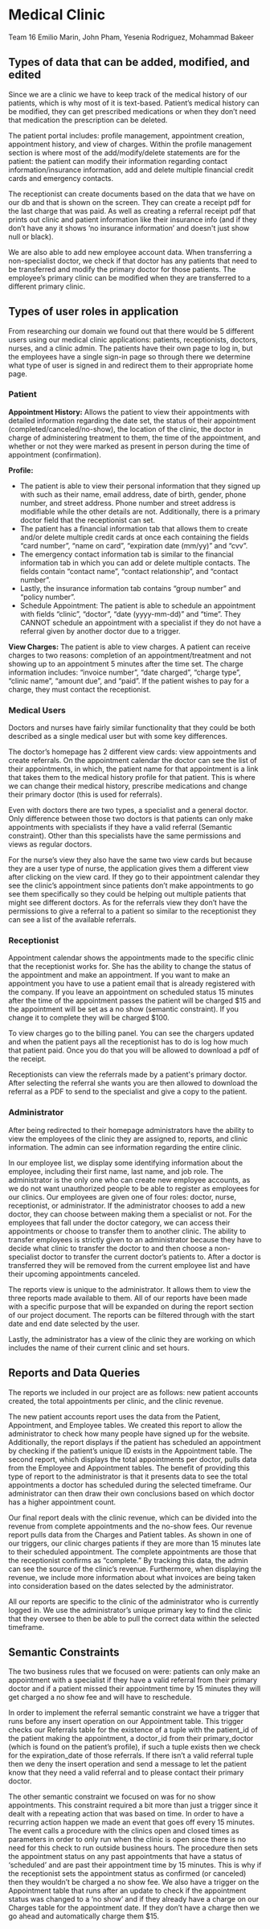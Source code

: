 # Medical Clinic
Team 16
Emilio Marin, John Pham, Yesenia Rodriguez, Mohammad Bakeer

## Types of data that can be added, modified, and edited

Since we are a clinic we have to keep track of the medical history of our patients, which is why most of it is text-based. Patient’s medical history can be modified, they can get prescribed medications or when they don’t need that medication the prescription can be deleted. 

The patient portal includes: profile management, appointment creation, appointment history, and view of charges. Within the profile management section is where most of the add/modify/delete statements are for the patient: the patient can modify their information regarding contact information/insurance information, add and delete multiple financial credit cards and emergency contacts.

The receptionist can create documents based on the data that we have on our db and that is shown on the screen. They can create a receipt pdf for the last charge that was paid. As well as creating a referral receipt pdf that prints out clinic and patient information like their insurance info (and if they don’t have any it shows ’no insurance information’ and doesn't just show null or black).

We are also able to add new employee account data. When transferring a non-specialist doctor, we check if that doctor has any patients that need to be transferred and modify the primary doctor for those patients. The employee’s primary clinic can be modified when they are transferred to a different primary clinic. 

## Types of user roles in application	

From researching our domain we found out that there would be 5 different users using our medical clinic applications: patients, receptionists, doctors, nurses, and a clinic admin. The patients have their own page to log in, but the employees have a single sign-in page so through there we determine what type of user is signed in and redirect them to their appropriate home page.
	
### Patient
**Appointment History:** Allows the patient to view their appointments with detailed information regarding the date set, the status of their appointment (completed/canceled/no-show), the location of the clinic, the doctor in charge of administering treatment to them, the time of the appointment, and whether or not they were marked as present in person during the time of appointment (confirmation).

**Profile:** 
-   The patient is able to view their personal information that they signed up with such as their name, email address, date of birth, gender, phone number, and street address. Phone number and street address is modifiable while the other details are not. Additionally, there is a primary doctor field that the receptionist can set. 
-   The patient has a financial information tab that allows them to create and/or delete multiple credit cards at once each containing the fields “card number”, “name on card”, “expiration date (mm/yy)” and “cvv”.
-   The emergency contact information tab is similar to the financial information tab in which you can add or delete multiple contacts. The fields contain “contact name”, “contact relationship”, and “contact number”.
-   Lastly, the insurance information tab contains “group number” and “policy number”.
-   Schedule Appointment: The patient is able to schedule an appointment with fields “clinic”, “doctor”, “date (yyyy-mm-dd)” and “time”. They CANNOT schedule an appointment with a specialist if they do not have a referral given by another doctor due to a trigger.

**View Charges:** The patient is able to view charges. A patient can receive charges to two reasons: completion of an appointment/treatment and not showing up to an appointment 5 minutes after the time set. The charge information includes: “invoice number”, “date charged”, “charge type”, “clinic name”, “amount due”, and “paid”. If the patient wishes to pay for a charge, they must contact the receptionist.

### Medical Users
Doctors and nurses have fairly similar functionality that they could be both described as a single medical user but with some key differences. 	

The doctor’s homepage has 2 different view cards: view appointments and create referrals. On the appointment calendar the doctor can see the list of their appointments, in which, the patient name for that appointment is a link that takes them to the medical history profile for that patient. This is where we can change their medical history, prescribe medications and change their primary doctor (this is used for referrals). 

Even with doctors there are two types, a specialist and a general doctor. Only difference between those two doctors is that  patients can only make appointments with specialists if they have a valid referral (Semantic constraint). Other than this specialists have the same permissions and views as regular doctors.

For the nurse’s view they also have the same two view cards but because they are a user type of nurse, the application gives them a different view after clicking on the view card. If they go to their appointment calendar they see the clinic’s appointment since patients don’t make appointments to go see them specifically so they could be helping out multiple patients that might see different doctors. As for the referrals view they don’t have the permissions to give a referral to a patient so similar to the receptionist they can see a list of the available referrals.

### Receptionist
Appointment calendar shows the appointments made to the specific clinic that the receptionist works for. She has the ability to change the status of the appointment and make an appointment. If you want to make an appointment you have to use a patient email that is already registered with the company. If you leave an appointment on scheduled status 15 minutes after the time of the appointment passes the patient will be charged $15 and the appointment will be set as a no show (semantic constraint). If you change it to complete they will be charged $100.

To view charges go to the billing panel. You can see the chargers updated and when the patient pays all the receptionist has to do is log how much that patient paid. Once you do that you will be allowed to download a pdf of the receipt. 

Receptionists can view the referrals made by a patient's primary doctor. After selecting the referral she wants you are then allowed to download the referral as a PDF to send to the specialist and give a copy to the patient. 

### Administrator
After being redirected to their homepage administrators have the ability to view the 
employees of the clinic they are assigned to, reports, and clinic information. The admin can see information regarding the entire clinic. 

In our employee list, we display some identifying information about the employee, including their first name, last name, and job role. The administrator is the only one who can create new employee accounts, as we do not want unauthorized people to be able to register as employees for our clinics. Our employees are given one of four roles: doctor, nurse, receptionist, or administrator. If the administrator chooses to add a new doctor, they can choose between making them a specialist or not. For the employees that fall under the doctor category, we can access their appointments or choose to transfer them to another clinic. The ability to transfer employees is strictly given to an administrator because they have to decide what clinic to transfer the doctor to and then choose a non-specialist doctor to transfer the current doctor’s patients to. After a doctor is transferred they will be removed from the current employee list and have their upcoming appointments canceled. 

The reports view is unique to the administrator.  It allows them to view the three reports made available to them. All of our reports have been made with a specific purpose that will be expanded on during the report section of our project document. The reports can be filtered through with the start date and end date selected by the user. 

Lastly, the administrator has a view of the clinic they are working on which includes the name of their current clinic and set hours.
 
## Reports and Data Queries

The reports we included in our project are as follows: new patient accounts created, the total appointments per clinic, and the clinic revenue. 

The new patient accounts report uses the data from the Patient, Appointment, and Employee tables. We created this report to allow the administrator to check how many people have signed up for the website. Additionally, the report displays if the patient has scheduled an appointment by checking if the patient’s unique ID exists in the Appointment table. 
The second report, which displays the total appointments per doctor, pulls data from the Employee and Appointment tables. The benefit of providing this type of report to the administrator is that it presents data to see the total appointments a doctor has scheduled during the selected timeframe. Our administrator can then draw their own conclusions based on which doctor has a higher appointment count. 

Our final report deals with the clinic revenue, which can be divided into the revenue from complete appointments and the no-show fees. Our revenue report pulls data from the Charges and Patient tables. As shown in one of our triggers, our clinic charges patients if they are more than 15 minutes late to their scheduled appointment. The complete appointments are those that the receptionist confirms as “complete.” By tracking this data, the admin can see the source of the clinic’s revenue. Furthermore, when displaying the revenue, we include more information about what invoices are being taken into consideration based on the dates selected by the administrator. 

All our reports are specific to the clinic of the administrator who is currently logged in. We use the administrator’s unique primary key to find the clinic that they oversee to then be able to pull the correct data within the selected timeframe.

## Semantic Constraints

The two business rules that we focused on were: patients can only make an appointment with a specialist if they have a valid referral from their primary doctor and if a patient missed their appointment time by 15 minutes they will get charged a no show fee and will have to reschedule.
	
In order to implement the referral semantic constraint we have a trigger that runs before any insert operation on our Appointment table. This trigger checks our Referrals table for the existence of a tuple with the patient_id of the patient making the appointment, a doctor_id from their primary_doctor (which is found on the patient’s profile), if such a tuple exists then we check for the expiration_date of those referrals. If there isn’t a valid referral tuple then we deny the insert operation and send a message to let the patient know that they need a valid referral and to please contact their primary doctor.

The other semantic constraint we focused on was for no show appointments. This constraint required a bit more than just a trigger since it dealt with a repeating action that was based on time. In order to have a recurring action happen we made an event that goes off every 15 minutes. The event calls a procedure with the clinics open and closed times as parameters in order to only run when the clinic is open since there is no need for this check to run outside business hours. The procedure then sets the appointment status on any past appointments that have a status of ‘scheduled’ and are past their appointment time by 15 minutes. This is why if the receptionist sets the appointment status as confirmed (or canceled) then they wouldn’t be charged a no show fee. We also have a trigger on the Appointment table that runs after an update to check if the appointment status was changed to a ‘no show’ and if they already have a charge on our Charges table for the appointment date. If they don’t have a charge then we go ahead and automatically charge them $15.
